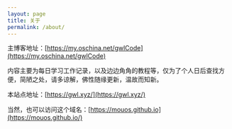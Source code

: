```yaml
---
layout: page
title: 关于
permalink: /about/
---
```


主博客地址：[https://my.oschina.net/gwlCode](https://my.oschina.net/gwlCode)

内容主要为每日学习工作记录，以及边边角角的教程等，仅为了个人日后查找方便，简陋之处，请多谅解，佛性随缘更新，温故而知新。

本站点地址：[https://gwl.xyz/](https://gwl.xyz/)

当然，也可以访问这个域名：[https://mouos.github.io](https://mouos.github.io/)